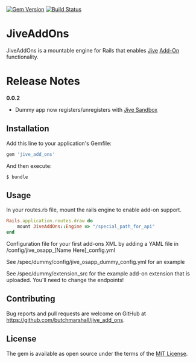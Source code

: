 [![Gem Version](https://badge.fury.io/rb/jive_add_ons.svg)](http://badge.fury.io/rb/jive_add_ons)
[![Build Status](https://travis-ci.org/butchmarshall/jive_add_ons.svg?branch=master)](https://travis-ci.org/butchmarshall/jive_add_ons)

# JiveAddOns

JiveAddOns is a mountable engine for Rails that enables [Jive](https://www.jivesoftware.com) [Add-On](https://community.jivesoftware.com/docs/DOC-99941) functionality.

Release Notes
============

**0.0.2**
 - Dummy app now registers/unregisters with [Jive Sandbox](https://sandbox.jiveon.com)

## Installation

Add this line to your application's Gemfile:

```ruby
gem 'jive_add_ons'
```

And then execute:

    $ bundle

## Usage

In your routes.rb file, mount the rails engine to enable add-on support.

```ruby
Rails.application.routes.draw do
	mount JiveAddOns::Engine => "/special_path_for_api"
end
```

Configuration file for your first add-ons XML by adding a YAML file in /config/jive_osapp_[Name Here]_config.yml

See /spec/dummy/config/jive_osapp_dummy_config.yml for an example

See /spec/dummy/extension_src for the example add-on extension that is uploaded.  You'll need to change the endpoints!

## Contributing

Bug reports and pull requests are welcome on GitHub at https://github.com/butchmarshall/jive_add_ons.

## License

The gem is available as open source under the terms of the [MIT License](http://opensource.org/licenses/MIT).